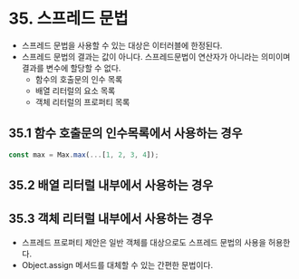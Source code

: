# 35. 스프레드 문법

- 스프레드 문법을 사용할 수 있는 대상은 이터러블에 한정된다.
- 스프레드 문법의 결과는 값이 아니다. 스프레드문법이 연산자가 아니라는 의미이며 결과를 변수에 할당할 수 없다.
  - 함수의 호출문의 인수 목록
  - 배열 리터럴의 요소 목록
  - 객체 리터럴의 프로퍼티 목록

## 35.1 함수 호출문의 인수목록에서 사용하는 경우

```js
const max = Max.max(...[1, 2, 3, 4]);
```

## 35.2 배열 리터럴 내부에서 사용하는 경우

## 35.3 객체 리터럴 내부에서 사용하는 경우

- 스프레드 프로퍼티 제안은 일반 객체를 대상으로도 스프레드 문법의 사용을 허용한다.
- Object.assign 메서드를 대체할 수 있는 간편한 문법이다.
